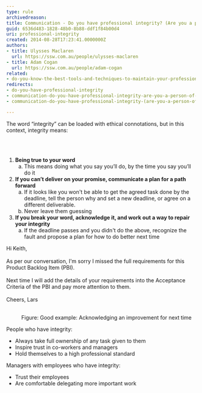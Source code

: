 ```yaml
---
type: rule
archivedreason: 
title: Communication - Do you have professional integrity? (Are you a person of your word?)
guid: 6536d483-1828-48b0-8b88-ddf1f84b00d4
uri: professional-integrity
created: 2014-08-28T17:23:41.0000000Z
authors:
- title: Ulysses Maclaren
  url: https://ssw.com.au/people/ulysses-maclaren
- title: Adam Cogan
  url: https://ssw.com.au/people/adam-cogan
related:
- do-you-know-the-best-tools-and-techniques-to-maintain-your-professional-integrity
redirects:
- do-you-have-professional-integrity
- communication-do-you-have-professional-integrity-are-you-a-person-of-your-word
- communication-do-you-have-professional-integrity-(are-you-a-person-of-your-word)

---
```



<p>​​​​​​​The word “integrity” can be loaded with ethical connotations, but in this context, integrity means&#58;<br></p>
<br><excerpt class='endintro'></excerpt><br>
<ol class="ol1"><li class="li2">
      <strong> Being true to your word</strong>
      <ol style="list-style-type&#58;lower-alpha;"><li>This means doing what you say you’ll&#160;do, by the time you say you’ll do it</li></ol></li><li>
      <strong>If you can’t deliver on your promise, communicate&#160;a plan for a path forward</strong>
      <ol style="list-style-type&#58;lower-alpha;"><li>If it looks like you won't be able to&#160;get the agreed task done by the deadline, tell the person why and set a new deadline, or agree on a different deliverable.&#160;<br></li><li class="li2">Never leave them guessing</li></ol></li><li class="li2">
      <strong>If you break your word, acknowledge it, and work out a way to repair your integrity</strong>
      <ol style="list-style-type&#58;lower-alpha;"><li>If the deadline passes and you didn't do the above,&#160;recognize the fault and propose a plan for how to do better next time&#160;<br></li></ol></li></ol><dl class="goodImage"><dt><p class="ssw15-rteElement-GreyBox">Hi Keith, <br><br>As per our conversation, I'm sorry I missed the full requirements for this Product Backlog Item (PBI). <br><br>Next time I will add the details of your requirements into the Acceptance Criteria of the PBI and pay more attention to them. <br><br>Cheers, Lars​<br></p><br></dt><dd class="ssw15-rteElement-FigureGood">Figure&#58; Good example&#58; Acknowledging an improvement for next time<br></dd></dl><p>People who have integrity&#58;<br></p><ul class="ul1"><li class="li2">Always take full ownership of any task given to them<br></li><li class="li2">Inspire trust in co-workers and managers<br></li><li class="li2">Hold themselves to a high professional standard<br></li></ul><p class="p1">Managers&#160;with employees who have integrity&#58;</p><ul class="ul1"><li class="li2">Trust their employees<br></li><li class="li2">Are comfortable delegating more important work​<br></li></ul>


